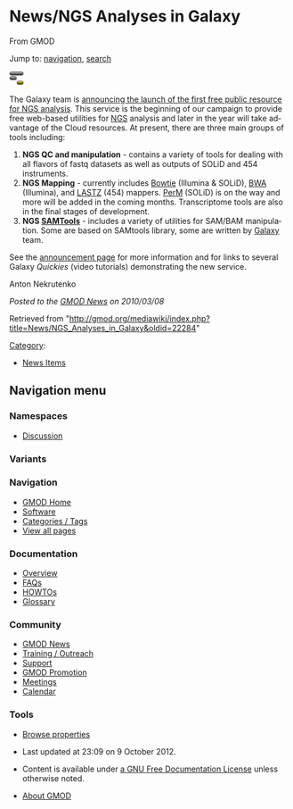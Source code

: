 <div id="mw-page-base" class="noprint">

</div>

<div id="mw-head-base" class="noprint">

</div>

<div id="content" class="mw-body" role="main">

<span id="top"></span>

<div id="mw-js-message" style="display:none;">

</div>



# <span dir="auto">News/NGS Analyses in Galaxy</span>

<div id="bodyContent">

<div id="siteSub">

From GMOD

</div>

<div id="contentSub">

</div>

<div id="jump-to-nav" class="mw-jump">

Jump to: [navigation](#mw-navigation), [search](#p-search)

</div>

<div id="mw-content-text" class="mw-content-ltr" lang="en" dir="ltr">

<div class="floatright">

<a href="http://main.g2.bx.psu.edu/u/aun1/p/ngs-analysis-service"
rel="nofollow" title="NGS Analyses in Galaxy"><img
src="../../mediawiki/images/2/22/GalaxyLogoSmall.png" width="26"
height="25" alt="NGS Analyses in Galaxy" /></a>

</div>

The Galaxy team is
<a href="http://main.g2.bx.psu.edu/u/aun1/p/ngs-analysis-service"
class="external text" rel="nofollow">announcing the launch of the first
free public resource for NGS analysis</a>. This service is the beginning
of our campaign to provide free web-based utilities for
[NGS](../Next_Generation_Sequencing "Next Generation Sequencing")
analysis and later in the year will take advantage of the Cloud
resources. At present, there are three main groups of tools including:

1.  **NGS QC and manipulation** - contains a variety of tools for
    dealing with all flavors of fastq datasets as well as outputs of
    SOLiD and 454 instruments.
2.  **NGS Mapping** - currently includes
    <a href="http://bowtie-bio.sourceforge.net/" class="external text"
    rel="nofollow">Bowtie</a> (Illumina & SOLiD),
    <a href="http://bio-bwa.sourceforge.net/" class="external text"
    rel="nofollow">BWA</a> (Illumina), and <a
    href="http://www.bx.psu.edu/miller_lab/dist/README.lastz-1.01.50/README.lastz-1.01.50.html"
    class="external text" rel="nofollow">LASTZ</a> (454) mappers.
    <a href="http://code.google.com/p/perm/" class="external text"
    rel="nofollow">PerM</a> (SOLiD) is on the way and more will be added
    in the coming months. Transcriptome tools are also in the final
    stages of development.
3.  **NGS
    <a href="http://samtools.sourceforge.net" class="external text"
    rel="nofollow">SAMTools</a>** - includes a variety of utilities for
    SAM/BAM manipulation. Some are based on SAMtools library, some are
    written by [Galaxy](../Galaxy.1 "Galaxy") team.

See the
<a href="http://main.g2.bx.psu.edu/u/aun1/p/ngs-analysis-service"
class="external text" rel="nofollow">announcement page</a> for more
information and for links to several Galaxy *Quickies* (video tutorials)
demonstrating the new service.

Anton Nekrutenko

  

<div class="newsfooter">

*Posted to the [GMOD News](../GMOD_News "GMOD News") on 2010/03/08*

</div>

</div>

<div class="printfooter">

Retrieved from
"<http://gmod.org/mediawiki/index.php?title=News/NGS_Analyses_in_Galaxy&oldid=22284>"

</div>

<div id="catlinks" class="catlinks">

<div id="mw-normal-catlinks" class="mw-normal-catlinks">

[Category](../Special:Categories "Special:Categories"):

- [News Items](../Category:News_Items "Category:News Items")

</div>

</div>

<div class="visualClear">

</div>

</div>

</div>

<div id="mw-navigation">

## Navigation menu

<div id="mw-head">



<div id="left-navigation">

<div id="p-namespaces" class="vectorTabs" role="navigation"
aria-labelledby="p-namespaces-label">

### Namespaces


- <span id="ca-talk"><a
  href="http://gmod.org/mediawiki/index.php?title=Talk:News/NGS_Analyses_in_Galaxy&amp;action=edit&amp;redlink=1"
  accesskey="t"
  title="Discussion about the content page [t]">Discussion</a></span>

</div>

<div id="p-variants" class="vectorMenu emptyPortlet" role="navigation"
aria-labelledby="p-variants-label">

### 

### Variants[](#)

<div class="menu">

</div>

</div>

</div>





</div>

</div>

</div>

<div id="mw-panel">

<div id="p-logo" role="banner">

<a href="../Main_Page"
style="background-image: url(../../images/GMOD-cogs.png);"
title="Visit the main page"></a>

</div>

<div id="p-Navigation" class="portal" role="navigation"
aria-labelledby="p-Navigation-label">

### Navigation

<div class="body">

- <span id="n-GMOD-Home">[GMOD Home](../Main_Page)</span>
- <span id="n-Software">[Software](../GMOD_Components)</span>
- <span id="n-Categories-.2F-Tags">[Categories /
  Tags](../Categories)</span>
- <span id="n-View-all-pages">[View all
  pages](../Special:AllPages)</span>

</div>

</div>

<div id="p-Documentation" class="portal" role="navigation"
aria-labelledby="p-Documentation-label">

### Documentation

<div class="body">

- <span id="n-Overview">[Overview](../Overview)</span>
- <span id="n-FAQs">[FAQs](../Category:FAQ)</span>
- <span id="n-HOWTOs">[HOWTOs](../Category:HOWTO)</span>
- <span id="n-Glossary">[Glossary](../Glossary)</span>

</div>

</div>

<div id="p-Community" class="portal" role="navigation"
aria-labelledby="p-Community-label">

### Community

<div class="body">

- <span id="n-GMOD-News">[GMOD News](../GMOD_News)</span>
- <span id="n-Training-.2F-Outreach">[Training /
  Outreach](../Training_and_Outreach)</span>
- <span id="n-Support">[Support](../Support)</span>
- <span id="n-GMOD-Promotion">[GMOD Promotion](../GMOD_Promotion)</span>
- <span id="n-Meetings">[Meetings](../Meetings)</span>
- <span id="n-Calendar">[Calendar](../Calendar)</span>

</div>

</div>

<div id="p-tb" class="portal" role="navigation"
aria-labelledby="p-tb-label">

### Tools

<div class="body">


- <span id="t-smwbrowselink"><a href="../Special%3ABrowse/News-2FNGS_Analyses_in_Galaxy"
  rel="smw-browse">Browse properties</a></span>


</div>

</div>

</div>

</div>

<div id="footer" role="contentinfo">

- <span id="footer-info-lastmod">Last updated at 23:09 on 9 October
  2012.</span>
<!-- - <span id="footer-info-viewcount">6,279 page views.</span> -->
- <span id="footer-info-copyright">Content is available under
  <a href="http://www.gnu.org/licenses/fdl-1.3.html" class="external"
  rel="nofollow">a GNU Free Documentation License</a> unless otherwise
  noted.</span>

<!-- -->

- <span id="footer-places-about">[About
  GMOD](../GMOD:About "GMOD:About")</span>

<!-- -->






</div>
